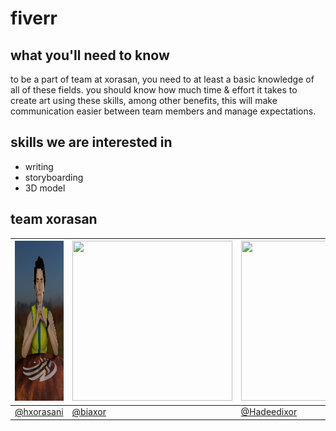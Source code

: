 # fiverr

## what you'll need to know

to be a part of team at xorasan, you need to at least a basic knowledge of all of these fields. you should know how much time & effort it takes to create art using these skills, among other benefits, this will make communication easier between team members and manage expectations.

## skills we are interested in

* writing
* storyboarding
* 3D model

## team xorasan

  

| <a href=sooraat/hxorasani-1.jpg><img src=sooraat/hxorasani-1.jpg width=256 height=256></a> | <a href=sooraat/biaxor-1.jpg><img src=sooraat/biaxor-1.jpg width=256 height=256></a> | <a href=sooraat/Hadeedixor-1.jpg><img src=sooraat/Hadeedixor-1.jpg width=256 height=256></a> |
| ------------- | ------------- | -- |
| [@hxorasani](https://github.com/hxorasani) | [@biaxor](https://github.com/biaxor) | [@Hadeedixor](https://github.com/Hadeedixor) |
